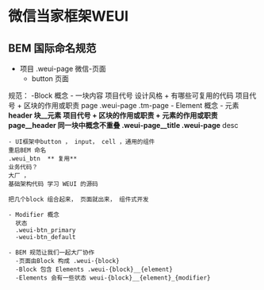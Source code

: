  # 微信当家框架WEUI

 ## BEM 国际命名规范

  - 项目 .weui-page 微信-页面
    - button 页面
 

  规范：
  -Block 概念
    - 一块内容 项目代号 设计风格 + 有哪些可复用的代码
      项目代号 + 区块的作用或职责 page
      .weui-page
      .tm-page
    - Element 概念
      - 元素 __header
        块__元素  项目代号 + 区块的作用或职责 + 元素的作用或职责 page__header
      同一块中概念不重叠
      .weui-page__title
      .weui-page__ desc

    - UI框架中button ， input， cell ，通用的组件
    重启BEM 命名
    .weui_btn  ** 复用**
    业务代码？
    大厂 ， 
    基础架构代码 学习 WEUI 的源码

    把几个block 组合起来， 页面就出来， 组件式开发

    - Modifier 概念
      状态
      .weui-btn_primary
      -weui-btn_default

    - BEM 规范让我们一起大厂协作
      -页面由Block 构成 .weui-{block}
      -Block 包含 Elements .weui-{block}__{element}
      -Elements 会有一些状态 weui-{block}__{element}_{modifier}
